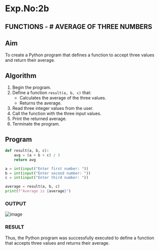 # Exp.No:2b  
## FUNCTIONS - # AVERAGE OF THREE NUMBERS

## Aim
To create a Python program that defines a function to accept three values and return their average.

## Algorithm
1. Begin the program.
2. Define a function `result(a, b, c)` that:
   - Calculates the average of the three values.
   - Returns the average.
3. Read three integer values from the user.
4. Call the function with the three input values.
5. Print the returned average.
6. Terminate the program.

## Program
```python
def result(a, b, c):
    avg = (a + b + c) / 3
    return avg

a = int(input("Enter first number: "))
b = int(input("Enter second number: "))
c = int(input("Enter third number: "))

average = result(a, b, c)
print(f"Average is {average}")
```

### OUTPUT
![image](https://github.com/user-attachments/assets/0e472376-458e-4f7a-9028-2b39997241cf)

### RESULT
Thus, the Python program was successfully executed to define a function that accepts three values and returns their average.


